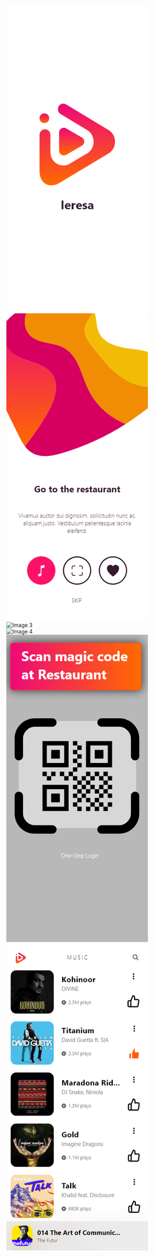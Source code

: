 ![Image 1](https://github.com/Vishwas-Banjan/iresa-android/blob/master/resources/01.%20Welcome%20Light.png)<br />
![Image 2](https://github.com/Vishwas-Banjan/iresa-android/blob/master/resources/02.%20Light.png)<br />
![Image 3](https://github.com/Vishwas-Banjan/iresa-android/blob/master/resources/03.%20Walkthrough2%20%E2%80%93%201.png)<br />
![Image 4](https://github.com/Vishwas-Banjan/iresa-android/blob/master/resources/04.%20Walkthrough3%20%E2%80%93%201.png)<br />
![Image 5](https://github.com/Vishwas-Banjan/iresa-android/blob/master/resources/05.%20Login%20Light.png)<br />
![Image 6](https://github.com/Vishwas-Banjan/iresa-android/blob/master/resources/06.%20Songs.png)
